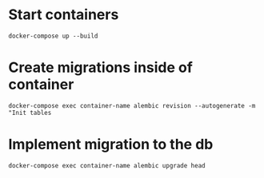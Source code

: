 # Start containers
`docker-compose up --build`

# Create migrations inside of container
`docker-compose exec container-name alembic revision --autogenerate -m "Init tables`

# Implement migration to the db
`docker-compose exec container-name alembic upgrade head`